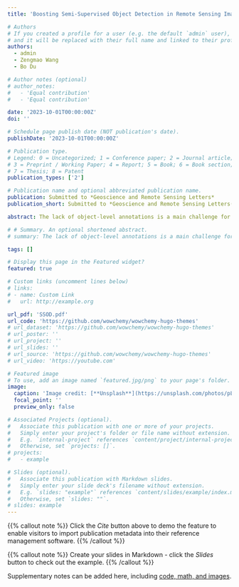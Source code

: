 ```yaml
---
title: 'Boosting Semi-Supervised Object Detection in Remote Sensing Images with Active Teaching'

# Authors
# If you created a profile for a user (e.g. the default `admin` user), write the username (folder name) here
# and it will be replaced with their full name and linked to their profile.
authors:
  - admin
  - Zengmao Wang
  - Bo Du

# Author notes (optional)
# author_notes:
#   - 'Equal contribution'
#   - 'Equal contribution'

date: '2023-10-01T00:00:00Z'
doi: ''

# Schedule page publish date (NOT publication's date).
publishDate: '2023-10-01T00:00:00Z'

# Publication type.
# Legend: 0 = Uncategorized; 1 = Conference paper; 2 = Journal article;
# 3 = Preprint / Working Paper; 4 = Report; 5 = Book; 6 = Book section;
# 7 = Thesis; 8 = Patent
publication_types: ['2']

# Publication name and optional abbreviated publication name.
publication: Submitted to *Geoscience and Remote Sensing Letters*
publication_short: Submitted to *Geoscience and Remote Sensing Letters(GRSL)*

abstract: The lack of object-level annotations is a main challenge for object detection in remote sensing images. Active learning and semi-supervised learning can improve the quality and quantity of annotations by identifying the most informative samples for annotation and exploring the knowledge from the unlabeled samples respectively. In this paper, we propose a novel semi-supervised object detection method with active teaching for remote sensing images named SSOD-AT by combining object-level pseudo labeling and informative active annotation with a teacher-student network. In the proposed method, a RoI Comparison module (RoICM) is designed based on the teacher-student framework to provide high-confident pseudo-labels of RoIs. Meanwhile, we also use the RoICM to identify the top-K uncertain images. Then a diversity criterion is adopted based on the object-level prototypes of different categories with the labeled images and the pseudo-labeled images to remove the redundancy in the top-K uncertain images for human labeling. The extensive experiments on two popular datasets DOTA and DIOR show that the proposed method outperforms the state-of-the-art methods.

# # Summary. An optional shortened abstract.
# summary: The lack of object-level annotations is a main challenge for object detection in remote sensing images. In this paper, we propose a novel semi-supervised object detection method with active teaching for remote sensing images named SSOD-AT by combining object-level pseudo labeling and informative active annotation with a teacher-student network.

tags: []

# Display this page in the Featured widget?
featured: true

# Custom links (uncomment lines below)
# links:
# - name: Custom Link
#   url: http://example.org

url_pdf: 'SSOD.pdf'
url_code: 'https://github.com/wowchemy/wowchemy-hugo-themes'
# url_dataset: 'https://github.com/wowchemy/wowchemy-hugo-themes'
# url_poster: ''
# url_project: ''
# url_slides: ''
# url_source: 'https://github.com/wowchemy/wowchemy-hugo-themes'
# url_video: 'https://youtube.com'

# Featured image
# To use, add an image named `featured.jpg/png` to your page's folder.
image:
  caption: 'Image credit: [**Unsplash**](https://unsplash.com/photos/pLCdAaMFLTE)'
  focal_point: ''
  preview_only: false

# Associated Projects (optional).
#   Associate this publication with one or more of your projects.
#   Simply enter your project's folder or file name without extension.
#   E.g. `internal-project` references `content/project/internal-project/index.md`.
#   Otherwise, set `projects: []`.
# projects:
#   - example

# Slides (optional).
#   Associate this publication with Markdown slides.
#   Simply enter your slide deck's filename without extension.
#   E.g. `slides: "example"` references `content/slides/example/index.md`.
#   Otherwise, set `slides: ""`.
# slides: example
---
```


{{% callout note %}}
Click the _Cite_ button above to demo the feature to enable visitors to import publication metadata into their reference management software.
{{% /callout %}}

{{% callout note %}}
Create your slides in Markdown - click the _Slides_ button to check out the example.
{{% /callout %}}

Supplementary notes can be added here, including [code, math, and images](https://wowchemy.com/docs/writing-markdown-latex/).
